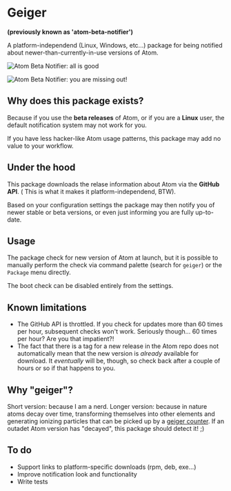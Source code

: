 # Geiger
**(previously known as 'atom-beta-notifier')**

A platform-independend (Linux, Windows, etc...) package for being notified
about newer-than-currently-in-use versions of Atom.

![Atom Beta Notifier: all is good](https://github.com/quasipedia/geiger/raw/master/screenshots/do-update.png)

![Atom Beta Notifier: you are missing out!](https://github.com/quasipedia/geiger/raw/master/screenshots/all-is-good.png)


## Why does this package exists?

Because if you use the **beta releases** of Atom, or if you are a **Linux** user,
the default notification system may not work for you.

If you have less hacker-like Atom usage patterns, this package may add no value
to your workflow.


## Under the hood

This package downloads the relase information about Atom via the **GitHub API**.
( This is what it makes it platform-independend, BTW).

Based on your configuration settings the package may then notify you of newer
stable or beta versions, or even just informing you are fully up-to-date.


## Usage

The package check for new version of Atom at launch, but it is possible to
manually perform the check via command palette (search for `geiger`) or the
`Package` menu directly.

The boot check can be disabled entirely from the settings.


## Known limitations

- The GitHub API is throttled.  If you check for updates more than 60 times per
  hour, subsequent checks won't work.  Seriously though... 60 times per hour?
  Are you that impatient?!
- The fact that there is a tag for a new release in the Atom repo does not
  automatically mean that the new version is _already_ available for download.
  It _eventually_ will be, though, so check back after a couple of hours or so
  if that happens to you.


## Why "geiger"?

Short version: because I am a nerd.
Longer version: because in nature atoms decay over time, transforming themselves
into other elements and generating ionizing particles that can be picked up by a
[geiger counter][1].  If an outadet Atom version has "decayed", this package
should detect it! ;)


## To do
- Support links to platform-specific downloads (rpm, deb, exe...)
- Improve notification look and functionality
- Write tests

[1]: https://en.wikipedia.org/wiki/Geiger_counter
